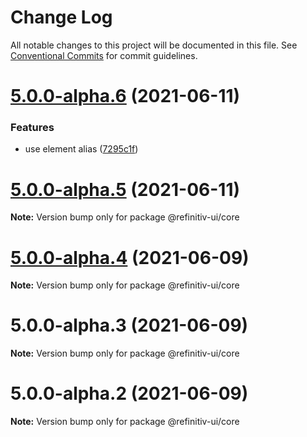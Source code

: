 # Change Log

All notable changes to this project will be documented in this file.
See [Conventional Commits](https://conventionalcommits.org) for commit guidelines.

# [5.0.0-alpha.6](https://git.sami.int.thomsonreuters.com/elf/refinitiv-ui/compare/@refinitiv-ui/core@5.0.0-alpha.5...@refinitiv-ui/core@5.0.0-alpha.6) (2021-06-11)


### Features

* use element alias ([7295c1f](https://git.sami.int.thomsonreuters.com/elf/refinitiv-ui/commits/7295c1fc6ed702ea8558f60b0b589ceecf38360b))





# [5.0.0-alpha.5](https://git.sami.int.thomsonreuters.com/elf/refinitiv-ui/compare/@refinitiv-ui/core@5.0.0-alpha.4...@refinitiv-ui/core@5.0.0-alpha.5) (2021-06-11)

**Note:** Version bump only for package @refinitiv-ui/core





# [5.0.0-alpha.4](https://git.sami.int.thomsonreuters.com/elf/refinitiv-ui/compare/@refinitiv-ui/core@5.0.0-alpha.3...@refinitiv-ui/core@5.0.0-alpha.4) (2021-06-09)

**Note:** Version bump only for package @refinitiv-ui/core





# 5.0.0-alpha.3 (2021-06-09)

**Note:** Version bump only for package @refinitiv-ui/core





# 5.0.0-alpha.2 (2021-06-09)

**Note:** Version bump only for package @refinitiv-ui/core
